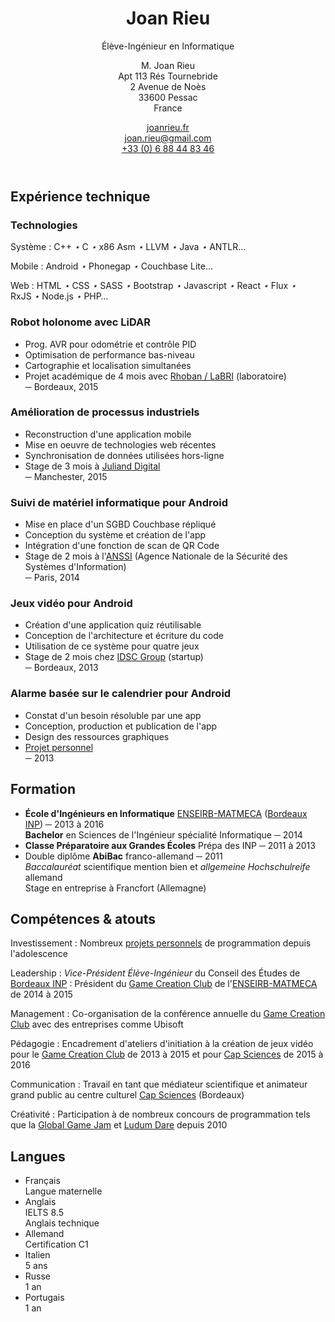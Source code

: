 <header markdown="1">

<div markdown="1">

Joan Rieu
=========

Élève-Ingénieur en Informatique

</div>

M. Joan <span class="caps">Rieu</span>  
Apt 113 Rés Tournebride  
2 Avenue de Noès  
33600 Pessac  
<span class="caps">France</span>

[joanrieu.fr](//joanrieu.fr/)  
[joan.rieu@gmail.com](mailto:joan.rieu@gmail.com)  
[+33 (0) 6 88 44 83 46](tel:+33688448346)  

</header>

Expérience technique
--------------------

<div class="projects" markdown="1">

<div class="technologies" markdown="1">

### Technologies ###

Système
: C++&nbsp;<i>⋆</i> C&nbsp;<i>⋆</i> x86 Asm&nbsp;<i>⋆</i> LLVM&nbsp;<i>⋆</i> Java&nbsp;<i>⋆</i> ANTLR…

Mobile
: Android&nbsp;<i>⋆</i> Phonegap&nbsp;<i>⋆</i> Couchbase Lite…

Web
: HTML&nbsp;<i>⋆</i> CSS&nbsp;<i>⋆</i> SASS&nbsp;<i>⋆</i> Bootstrap&nbsp;<i>⋆</i> Javascript&nbsp;<i>⋆</i> React&nbsp;<i>⋆</i> Flux&nbsp;<i>⋆</i> RxJS&nbsp;<i>⋆</i> Node.js&nbsp;<i>⋆</i> PHP…

</div>

<div markdown="1">

### Robot holonome avec LiDAR ###

-   Prog. AVR pour odométrie et contrôle PID
-   Optimisation de performance bas-niveau
-   Cartographie et localisation simultanées
-   Projet académique de 4 mois avec [Rhoban / LaBRI][] (laboratoire)  
    ─ Bordeaux, 2015

</div>

<div markdown="1">

### Amélioration de processus industriels

-   Reconstruction d'une application mobile
-   Mise en oeuvre de technologies web récentes
-   Synchronisation de données utilisées hors-ligne
-   Stage de 3 mois à [Juliand Digital][]  
    ─ Manchester, 2015

</div>

<div markdown="1">

### Suivi de matériel informatique pour Android ###

-   Mise en place d'un SGBD Couchbase répliqué
-   Conception du système et création de l'app
-   Intégration d'une fonction de scan de QR Code
-   Stage de 2 mois à l'[ANSSI][] (Agence Nationale de la Sécurité des Systèmes d'Information)  
    ─ Paris, 2014

</div>

<div markdown="1">

### Jeux vidéo pour Android ###

-   Création d'une application quiz réutilisable
-   Conception de l'architecture et écriture du code
-   Utilisation de ce système pour quatre jeux
-   Stage de 2 mois chez [IDSC Group][] (startup)  
    ─ Bordeaux, 2013

</div>

<div markdown="1">

### Alarme basée sur le calendrier pour Android ###

-   Constat d'un besoin résoluble par une app
-   Conception, production et publication de l'app
-   Design des ressources graphiques
-   [Projet personnel][portfolio]  
    ─ 2013

</div>

</div>

Formation
---------

-   **École d'Ingénieurs en Informatique** [ENSEIRB-MATMECA][] ([Bordeaux INP][]) ─ 2013 à 2016  
    **Bachelor** en Sciences de l'Ingénieur spécialité Informatique ─ 2014
-   **Classe Préparatoire aux Grandes Écoles** Prépa des INP ─ 2011 à 2013
-   Double diplôme **AbiBac** franco-allemand ─ 2011  
    <span> _Baccalauréat_ scientifique mention bien et _allgemeine Hochschulreife_ allemand  
    Stage en entreprise à Francfort (<span class="caps">Allemagne</span>) </span>

<div class="bottom">

<div markdown="1">

Compétences & atouts
--------------------

Investissement
:   Nombreux [projets personnels][portfolio] de programmation depuis l'adolescence

Leadership
:   _Vice-Président Élève-Ingénieur_ du Conseil des Études de [Bordeaux INP][]
:   Président du [Game Creation Club][] de l'[ENSEIRB-MATMECA][] de 2014 à 2015

Management
:   Co-organisation de la conférence annuelle du [Game Creation Club][] avec des entreprises comme Ubisoft

Pédagogie
:   Encadrement d'ateliers d'initiation à la création de jeux vidéo pour le [Game Creation Club][] de 2013 à 2015 et pour [Cap Sciences][] de 2015 à 2016

Communication
:   Travail en tant que médiateur scientifique et animateur grand public au centre culturel [Cap Sciences][] (Bordeaux)

Créativité
:   Participation à de nombreux concours de programmation tels que la [Global Game Jam][] et [Ludum Dare][] depuis 2010

</div>

<div markdown="1">

Langues
-------

-   Français  
    <span> Langue maternelle </span>
-   Anglais  
    <span> IELTS 8.5  
    Anglais technique </span>
-   Allemand  
    <span> Certification C1 </span>
-   Italien  
    <span> 5 ans </span>
-   Russe  
    <span> 1 an </span>
-   Portugais  
    <span> 1 an </span>

</div>

</div>

[AEI]:                                  www.junior-aei.com
[ANSSI]:                                www.ssi.gouv.fr
[Bordeaux INP]:                         www.bordeaux-inp.fr
[Cap Sciences]:                         www.cap-sciences.net
[ENSEIRB-MATMECA]:                      enseirb-matmeca.bordeaux-inp.fr
[Game Creation Club]:                   gcc.eirb.fr
[Global Game Jam]:                      globalgamejam.org
[IDSC Group]:                           www.idsc-group.com
[Juliand Digital]:                      juliand.co.uk
[Ludum Dare]:                           ludumdare.com/compo
[portfolio]:                            ./portfolio
[Rhoban / LaBRI]:                       //rhoban.com/fr/people-contact/

